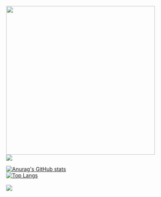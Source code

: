 <img src="https://github.com/boggymc/about-me/blob/main/sun_and_bird.gif" width=400></img><br>
<img src="https://github.com/boggymc/boggymc/blob/main/header.png"></img><br>

[![Anurag's GitHub stats](https://github-readme-stats.vercel.app/api?username=boggymc&show_icons=true&theme=onedark)](https://github.com/anuraghazra/github-readme-stats)<br>
[![Top Langs](https://github-readme-stats.vercel.app/api/top-langs/?username=boggymc&theme=onedark)](https://github.com/anuraghazra/github-readme-stats)<br><br>
![](https://api.visitorbadge.io/api/VisitorHit?user=boggymc&repo=boggymc&countColor=%23ff9830)
